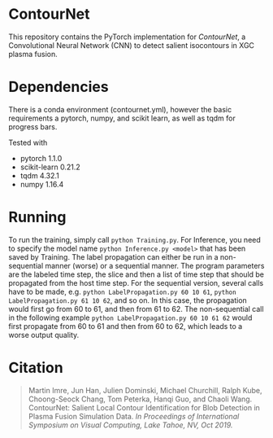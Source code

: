 # ContourNet

This repository contains the PyTorch implementation for _ContourNet_, a Convolutional Neural Network (CNN) to detect salient isocontours in XGC plasma fusion.

# Dependencies

There is a conda environment (contournet.yml), however the basic requirements a pytorch, numpy, and scikit learn, as well as tqdm for progress bars.

Tested with   
- pytorch 1.1.0
- scikit-learn 0.21.2
- tqdm 4.32.1
- numpy 1.16.4

# Running

To run the training, simply call ``python Training.py``. 
For Inference, you need to specify the model name ``python Inference.py <model>`` that has been saved by Training.
The label propagation can either be run in a non-sequential manner (worse) or a sequential manner. 
The program parameters are the labeled time step, the slice and then a list of time step that should be propagated from the host time step.
For the sequential version, several calls have to be made, e.g. ``python LabelPropagation.py 60 10 61``, ``python LabelPropagation.py 61 10 62``, and so on. 
In this case, the propagation would first go from 60 to 61, and then from 61 to 62.
The non-sequential call in the following example ``python LabelPropagation.py 60 10 61 62`` would first propagate from 60 to 61 and then from 60 to 62, which leads to a worse output quality. 

# Citation

> Martin Imre, Jun Han, Julien Dominski, Michael Churchill, Ralph Kube, Choong-Seock Chang, Tom Peterka, Hanqi Guo, and Chaoli Wang. 
ContourNet: Salient Local Contour Identification for Blob Detection in Plasma Fusion Simulation Data. 
_In Proceedings of International Symposium on Visual Computing, Lake Tahoe, NV, Oct 2019._
